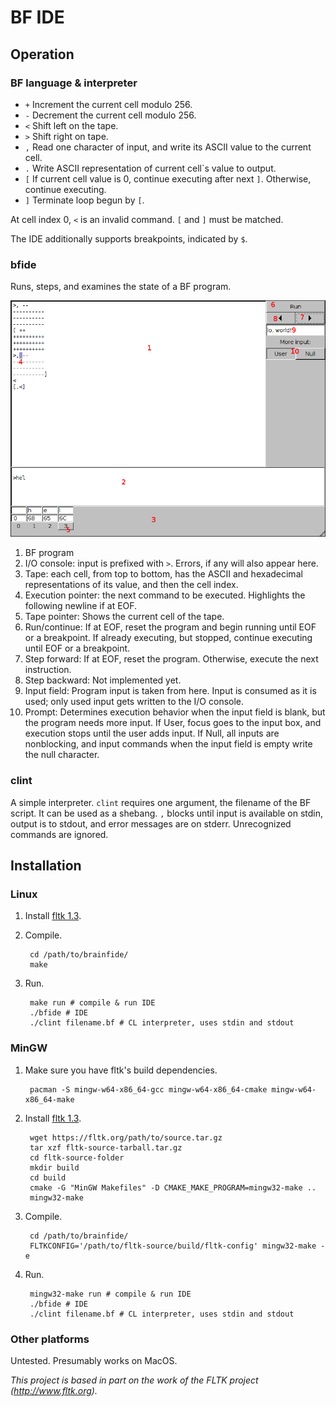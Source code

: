 BF IDE
======

Operation
---------

### BF language & interpreter
 
* `+` Increment the current cell modulo 256.
* `-`  Decrement the current cell modulo 256.
* `<`  Shift left on the tape.
* `>`  Shift right on tape.
* `,`  Read one character of input, and write its ASCII value to the current cell.
* `.`  Write ASCII representation of current cell`s value to output.
* `[`  If current cell value is 0, continue executing after next `]`. Otherwise, continue executing.
* `]`  Terminate loop begun by `[`.

At cell index 0, `<` is an invalid command. `[` and `]` must be matched.

The IDE additionally supports breakpoints, indicated by `$`.

### bfide

Runs, steps, and examines the state of a BF program.

![bfide UI](ui.png)

1. BF program
2. I/O console: input is prefixed with `>`. Errors, if any will also appear here.
3. Tape: each cell, from top to bottom, has the ASCII and hexadecimal representations of its value, and then the cell index.
4. Execution pointer: the next command to be executed. Highlights the following newline if at EOF.
5. Tape pointer: Shows the current cell of the tape.
6. Run/continue: If at EOF, reset the program and begin running until EOF or a breakpoint. If already executing, but stopped, continue executing until EOF or a breakpoint.
7. Step forward: If at EOF, reset the program. Otherwise, execute the next instruction.
8. Step backward: Not implemented yet.
9. Input field: Program input is taken from here. Input is consumed as it is used; only used input gets written to the I/O console.
10. Prompt: Determines execution behavior when the input field is blank, but the program needs more input. If User, focus goes to the input box, and execution stops until the user adds input. If Null, all inputs are nonblocking, and input commands when the input field is empty write the null character.

### clint <filename>

A simple interpreter. `clint` requires one argument, the filename of the BF script. It can be used as a shebang. `,` blocks until input is available on stdin, output is to stdout, and error messages are on stderr. Unrecognized commands are ignored.


Installation
------------

### Linux

1. Install [fltk 1.3](https://www.fltk.org/software.php).

2. Compile. 

        cd /path/to/brainfide/
        make

4. Run.

        make run # compile & run IDE
        ./bfide # IDE
        ./clint filename.bf # CL interpreter, uses stdin and stdout

### MinGW

1. Make sure you have fltk's build dependencies.

        pacman -S mingw-w64-x86_64-gcc mingw-w64-x86_64-cmake mingw-w64-x86_64-make

2. Install [fltk 1.3](https://www.fltk.org/software.php).

        wget https://fltk.org/path/to/source.tar.gz
        tar xzf fltk-source-tarball.tar.gz
        cd fltk-source-folder
        mkdir build
        cd build
        cmake -G "MinGW Makefiles" -D CMAKE_MAKE_PROGRAM=mingw32-make ..
        mingw32-make

3. Compile.

        cd /path/to/brainfide/
        FLTKCONFIG='/path/to/fltk-source/build/fltk-config' mingw32-make -e

4. Run.

        mingw32-make run # compile & run IDE
        ./bfide # IDE
        ./clint filename.bf # CL interpreter, uses stdin and stdout


### Other platforms

Untested. Presumably works on MacOS.

*This project is based in part on the work of the FLTK project (http://www.fltk.org).*